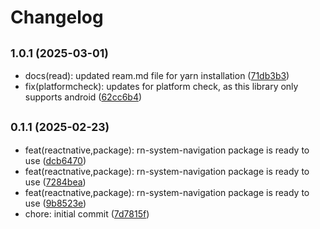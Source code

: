 # Changelog

## <small>1.0.1 (2025-03-01)</small>

* docs(read): updated ream.md file for yarn installation ([71db3b3](https://github.com/dev-angle/rn-system-navigation/commit/71db3b3))
* fix(platformcheck): updates for platform check, as this library only supports android ([62cc6b4](https://github.com/dev-angle/rn-system-navigation/commit/62cc6b4))

## <small>0.1.1 (2025-02-23)</small>

* feat(reactnative,package): rn-system-navigation package is ready to use ([dcb6470](https://github.com/dev-angle/rn-system-navigation/commit/dcb6470))
* feat(reactnative,package): rn-system-navigation package is ready to use ([7284bea](https://github.com/dev-angle/rn-system-navigation/commit/7284bea))
* feat(reactnative,package): rn-system-navigation package is ready to use ([9b8523e](https://github.com/dev-angle/rn-system-navigation/commit/9b8523e))
* chore: initial commit ([7d7815f](https://github.com/dev-angle/rn-system-navigation/commit/7d7815f))
